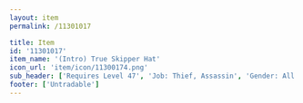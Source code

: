 ```yaml
---
layout: item
permalink: /11301017

title: Item
id: '11301017'
item_name: '(Intro) True Skipper Hat'
icon_url: 'item/icon/11300174.png'
sub_header: ['Requires Level 47', 'Job: Thief, Assassin', 'Gender: All']
footer: ['Untradable']
---
```

